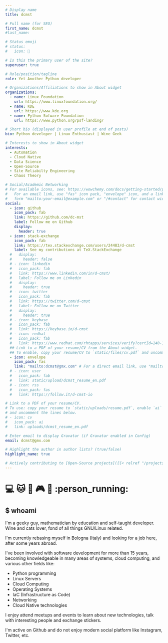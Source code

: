 ```yaml
---
# Display name
title: dcmst

# Full name (for SEO)
first_name: dcmst
#last_name:

# Status emoji
# status: 
#   icon: 👋

# Is this the primary user of the site?
superuser: true

# Role/position/tagline
role: Yet Another Python developer

# Organizations/Affiliations to show in About widget
organizations:
  - name: Linux Foundation
    url: https://www.linuxfoundation.org/
  - name: KDE
    url: https://www.kde.org
  - name: Python Sofware Foundation
    url: https://www.python.org/psf-landing/

# Short bio (displayed in user profile at end of posts)
bio: Python developer | Linux Enthusiast | Wine Geek

# Interests to show in About widget
interests:
  - Automation
  - Cloud Native
  - Data Science
  - Open-Source
  - Site Reliabilty Engineering
  - Chaos Theory

# Social/Academic Networking
# For available icons, see: https://wowchemy.com/docs/getting-started/page-builder/#icons
#   For an email link, use "fas" icon pack, "envelope" icon, and a link in the
#   form "mailto:your-email@example.com" or "/#contact" for contact widget.
social:
  - icon: github
    icon_pack: fab
    link: https://github.com/dc-mst
    label: Follow me on Github
    display:
      header: true
  - icon: stack-exchange
    icon_pack: fab
    link: https://tex.stackexchange.com/users/24483/d-cmst
    label: See my contributions at TeX.StackExchange
  #   display:
  #     header: false
  # - icon: linkedin
  #   icon_pack: fab
  #   link: https://www.linkedin.com/in/d-cmst/
  #   label: Follow me on Linkedin
  #   display:
  #     header: true
  # - icon: twitter
  #   icon_pack: fab
  #   link: https://twitter.com/d-cmst
  #   label: Follow me on Twitter
  #   display:
  #     header: true
  # - icon: keybase
  #   icon_pack: fab
  #   link: https://keybase.io/d-cmst
  # - icon: redhat
  #   icon_pack: fab
  #   link: https://www.redhat.com/rhtapps/services/verify?certId=140-122-987
  ## Link to a PDF of your resume/CV from the About widget.
  ## To enable, copy your resume/CV to `static/files/cv.pdf` and uncomment the lines below.
  - icon: envelope
    icon_pack: fas
    link: "mailto:dcmst@gmx.com" # For a direct email link, use "mailto:test@example.org".
  # - icon: user
  #   icon_pack: fab
  #   link: static/upload/dcmst_resume_en.pdf
  # - icon: rss
  #   icon_pack: fas
  #   link: https://follow.it/d-cmst-io

# Link to a PDF of your resume/CV.
# To use: copy your resume to `static/uploads/resume.pdf`, enable `ai` icons in `params.yaml`,
# and uncomment the lines below.
# - icon: cv
#   icon_pack: ai
#   link: uploads/dcmst_resume_en.pdf

# Enter email to display Gravatar (if Gravatar enabled in Config)
email: dcmst@gmx.com

# Highlight the author in author lists? (true/false)
highlight_name: true

# Actively contributing to [Open-Source projects]({{< relref "/projects#open-source" >}}) as well as learn new stuff every day and I would try to share in this blog.
---
```


# :computer: :cat: :wine_glass: :video_game: :cinema: :person_running: 

## $ whoami

I'm a geeky guy, mathematician by education and self-taught developer. Wine and cats lover, fond of all things GNU/Linux related.

I'm currently rebasing myself in Bologna (Italy) and looking for a job here, after some years abroad.

I've been involved with software development for more than 15 years, becoming knowledgeable in many areas of systems, cloud computing, and various other fields like:

- Python programming
- Linux Servers
- Cloud Computing
- Operating Systems
- IaC (Infrastructure as Code)
- Networking
- Cloud Native technologies

I enjoy attend meetups and events to learn about new technologies, talk with interesting people and exchange stickers.

I'm active on Github and do not enjoy modern social platform like Instagram, Twitter, etc. 
